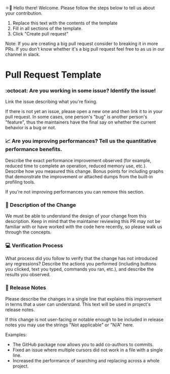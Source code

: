 
⚛👋 Hello there! Welcome. Please follow the steps below to tell us about your 
contribution.

1. Replace this text with the contents of the template
2. Fill in all sections of the template. 
3. Click "Create pull request"

Note: If you are creating a big pull request consider to breaking it in more PRs.
If you don't know whether it's a big pull request feel free to as us in our
channel in slack.

# Pull Request Template

### :octocat: Are you working in some issue? Identify the issue!

Link the issue describing what you're fixing.

If there is not yet an issue, please open a new one and then link it to in your
pull request. In some cases, one person's "bug" is another person's 
"feature", thus the maintainers have the final say on whether the current 
behavior is a bug or not.


### :chart_with_upwards_trend: Are you improving performances? Tell us the quantitative performance benefits.

Describe the exact performance improvement observed (for example, reduced time 
to complete an operation, reduced memory use, etc.). Describe how you measured 
this change. Bonus points for including graphs that demonstrate the improvement
or attached dumps from the built-in profiling tools.

If you're not improving performances you can remove this section.

### :bookmark_tabs: Description of the Change

We must be able to understand the design of your change from this description.
Keep in mind that the maintainer reviewing this PR may not be familiar with or
have worked with the code here recently, so please walk us through the 
concepts.


### :computer: Verification Process

What process did you follow to verify that the change has not introduced any 
regressions? Describe the actions you performed (including buttons you clicked,
text you typed, commands you ran, etc.), and describe the results you observed.


### :page_facing_up: Release Notes

Please describe the changes in a single line that explains this improvement in
terms that a user can understand. This text will be used in project's release 
notes.

If this change is not user-facing or notable enough to be included in release 
notes you may use the strings "Not applicable" or "N/A" here.

Examples:

- The GitHub package now allows you to add co-authors to commits.
- Fixed an issue where multiple cursors did not work in a file with a single line.
- Increased the performance of searching and replacing across a whole project.

